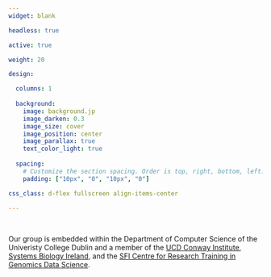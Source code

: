 ```yaml
---
widget: blank

headless: true

active: true

weight: 20

design:

  columns: 1
  
  background:
    image: background.jp
    image_darken: 0.3
    image_size: cover
    image_position: center
    image_parallax: true
    text_color_light: true
    
  spacing:
    # Customize the section spacing. Order is top, right, bottom, left.
    padding: ["10px", "0", "10px", "0"]

css_class: d-flex fullscreen align-items-center

---
```


<br>


Our group is embedded within the Department of Computer Science of the Univeristy College Dublin and a member of the [UCD Conway Institute](https://www.ucd.ie/conway/), [Systems Biology Ireland](https://www.ucd.ie/sbi/), and the [SFI Centre for Research Training in Genomics Data Science](https://genomicsdatascience.ie).  


<br>
